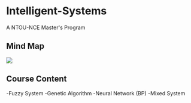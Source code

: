 # Intelligent-Systems
A NTOU-NCE Master's Program
>

## Mind Map
![](https://github.com/tailer954/Intelligent-Systems/blob/master/%E6%99%BA%E6%85%A7%E5%9E%8B%E7%B3%BB%E7%B5%B1%E6%A6%82%E8%AB%96.png)

## Course Content
-Fuzzy System
-Genetic Algorithm
-Neural Network (BP)
-Mixed System
